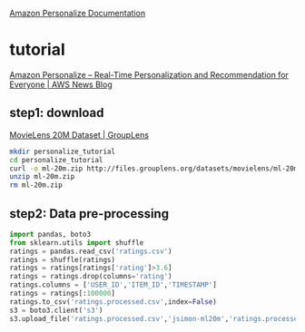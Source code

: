 [Amazon Personalize Documentation](https://docs.aws.amazon.com/personalize/index.html)

# tutorial

[Amazon Personalize – Real-Time Personalization and Recommendation for Everyone | AWS News Blog](https://aws.amazon.com/jp/blogs/aws/amazon-personalize-real-time-personalization-and-recommendation-for-everyone/)

## step1: download

[MovieLens 20M Dataset | GroupLens](https://grouplens.org/datasets/movielens/20m/)

```sh
mkdir personalize_tutorial
cd personalize_tutorial
curl -o ml-20m.zip http://files.grouplens.org/datasets/movielens/ml-20m.zip
unzip ml-20m.zip
rm ml-20m.zip
```

## step2: Data pre-processing

```py
import pandas, boto3 
from sklearn.utils import shuffle
ratings = pandas.read_csv('ratings.csv')
ratings = shuffle(ratings)
ratings = ratings[ratings['rating']>3.6]
ratings = ratings.drop(columns='rating')
ratings.columns = ['USER_ID','ITEM_ID','TIMESTAMP']
ratings = ratings[:100000]
ratings.to_csv('ratings.processed.csv',index=False)
s3 = boto3.client('s3')
s3.upload_file('ratings.processed.csv','jsimon-ml20m','ratings.processed.csv')
```


